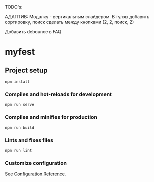 TODO's:

АДАПТИВ:
Модалку - вертикальным слайдером.
В тулзы добавить сортировку, поиск сделать между кнопками (2, 2, поиск, 2)

Добавить debounce в FAQ


# myfest

## Project setup
```
npm install
```

### Compiles and hot-reloads for development
```
npm run serve
```

### Compiles and minifies for production
```
npm run build
```

### Lints and fixes files
```
npm run lint
```

### Customize configuration
See [Configuration Reference](https://cli.vuejs.org/config/).